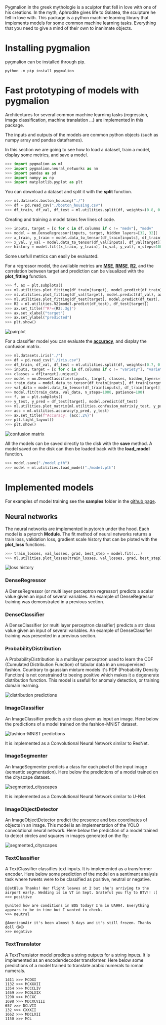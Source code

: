 Pygmalion in the greek mythologie is a sculptor that fell in love with one of his creations. In the myth, Aphrodite gives life to Galatea, the sculpture he fell in love with. This package is a python machine learning library that implements models for some common machine learning tasks. Everything that you need to give a mind of their own to inanimate objects.

# Installing pygmalion

pygmalion can be installed through pip.

~~~
python -m pip install pygmalion
~~~

# Fast prototyping of models with pygmalion

Architectures for several common machine learning tasks (regression, image classification, machine translation ...) are implemented in this package.

The inputs and outputs of the models are common python objects (such as numpy array and pandas dataframes).

In this section we are going to see how to load a dataset, train a model, display some metrics, and save a model.

~~~python
>>> import pygmalion as ml
>>> import pygmalion.neural_networks as nn
>>> import pandas as pd
>>> import numpy as np
>>> import matplotlib.pyplot as plt
~~~

You can download a dataset and split it with the **split** function.

~~~python
>>> ml.datasets.boston_housing("./")
>>> df = pd.read_csv("./boston_housing.csv")
>>> df_train, df_val, df_test = ml.utilities.split(df, weights=(0.8, 0.1, 0.1))
~~~

Creating and training a model takes few lines of code.

~~~python
>>> inputs, target = [c for c in df.columns if c != "medv"], "medv"
>>> model = nn.DenseRegressor(inputs, target, hidden_layers=[32, 32])
>>> x_train, y_train = model.data_to_tensor(df_train[inputs], df_train[target])
>>> x_val, y_val = model.data_to_tensor(df_val[inputs], df_val[target])
>>> history = model.fit((x_train, y_train), (x_val, y_val), n_steps=1000, patience=100, learning_rate=1.0E-3)
~~~

Some usefull metrics can easily be evaluated.

For a regressor model, the available metrics are [**MSE**](https://en.wikipedia.org/wiki/Mean_squared_error), [**RMSE**](https://en.wikipedia.org/wiki/Root-mean-square_deviation), [**R2**](https://en.wikipedia.org/wiki/Coefficient_of_determination), and the correlation between target and prediction can be visualized with the **plot_fitting** function.

~~~python
>>> f, ax = plt.subplots()
>>> ml.utilities.plot_fitting(df_train[target], model.predict(df_train), ax=ax, label="training")
>>> ml.utilities.plot_fitting(df_val[target], model.predict(df_val), ax=ax, label="validation")
>>> ml.utilities.plot_fitting(df_test[target], model.predict(df_test), ax=ax, label="testing", color="C3")
>>> R2 = ml.utilities.R2(model.predict(df_test), df_test[target])
>>> ax.set_title(f"R²={R2:.3g}")
>>> ax.set_xlabel("target")
>>> ax.set_ylabel("predicted")
>>> plt.show()
~~~

![pairplot](https://raw.githubusercontent.com/BFavier/Pygmalion/main/images/boston_housing_pairplot.png)


For a classifier model you can evaluate the [**accuracy**](https://en.wikipedia.org/wiki/Accuracy_and_precision#In_binary_classification), and display the confusion matrix.

~~~python
>>> ml.datasets.iris("./")
>>> df = pd.read_csv("./iris.csv")
>>> df_train, df_val, df_test = ml.utilities.split(df, weights=(0.7, 0.2, 0.1))
>>> inputs, target = [c for c in df.columns if c != "variety"], "variety"
>>> classes = df[target].unique()
>>> model = nn.DenseClassifier(inputs, target, classes, hidden_layers=[8, 8, 8])
>>> train_data = model.data_to_tensor(df_train[inputs], df_train[target])
>>> val_data = model.data_to_tensor(df_train[inputs], df_train[target])
>>> model.fit(train_data, val_data, n_steps=1000, patience=100)
>>> f, ax = plt.subplots()
>>> y_test, y_pred = df_test[target], model.predict(df_test)
>>> ml.utilities.plot_matrix(ml.utilities.confusion_matrix(y_test, y_pred, classes=classes), ax=ax, cmap="Greens", write_values=True, format=".2%")
>>> acc = ml.utilities.accuracy(y_pred, y_test)
>>> ax.set_title(f"Accuracy: {acc:.2%}")
>>> plt.tight_layout()
>>> plt.show()
~~~

![confusion matrix](https://raw.githubusercontent.com/BFavier/Pygmalion/main/images/iris_confusion_matrix.png)

All the models can be saved directly to the disk with the **save** method.
A model saved on the disk can then be loaded back with the **load_model** function.

~~~python
>>> model.save("./model.pth")
>>> model = ml.utilities.load_model("./model.pth")
~~~

# Implemented models

For examples of model training see the **samples** folder in the [github page](https://github.com/BFavier/Pygmalion).

## Neural networks

The neural networks are implemented in pytorch under the hood.
Each model is a pytorch **Module**. The fit method of neural networks returns a train loss, validation loss, gradient scale history that can be ploted with the **plot_loss** functions.

~~~python
>>> train_losses, val_losses, grad, best_step = model.fit(...)
>>> ml.utilities.plot_losses(train_losses, val_losses, grad, best_step)
~~~

![loss history](https://raw.githubusercontent.com/BFavier/Pygmalion/main/images/Fashion_MNIST_residuals.png)

### **DenseRegressor**

A DenseRegressor (or multi layer perceptron regressor) predicts a scalar value given an input of several variables. An example of DenseRegressor training was demonstrated in a previous section.

### **DenseClassifier**

A DenseClassifier (or multi layer perceptron classifier) predicts a str class value given an input of several variables. An example of DenseClassifier training was presented in a previous section.

### **ProbabilityDistribution**

A ProbabilityDistribution is a multilayer perceptron used to learn the CDF (Cumulated Distribution Function) of tabular data in an unsupervised fashion. Countrary to gaussian mixture models it's PDF (Probability Density Function) is not constrained to beeing positive which makes it a degenerate distribution function. This model is usefull for anomaly detection, or training domain learning.

![distribution predictions](https://raw.githubusercontent.com/BFavier/Pygmalion/main/images/density.png)

### **ImageClassifier**

An ImageClassifier predicts a str class given as input an image. Here below the predictions of a model trained on the fashion-MNIST dataset.

![fashion-MNIST predictions](https://raw.githubusercontent.com/BFavier/Pygmalion/main/images/Fashion_MNIST_illustration.png)

It is implemented as a Convolutional Neural Network similar to ResNet.

### **ImageSegmenter**

An ImageSegmenter predicts a class for each pixel of the input image (semantic segmentation). Here below the predictions of a model trained on the cityscape dataset.

![segmented_cityscapes](https://raw.githubusercontent.com/BFavier/Pygmalion/main/images/segmented_cityscape.png)

It is implemented as a Convolutional Neural Network similar to U-Net.

### **ImageObjectDetector**

An ImageObjectDetector predict the presence and box coordinates of objects in an image. This model is an implementation of the YOLO convolutional neural network. Here below the prediction of a model trained to detect circles and squares in images generated on the fly:

![segmented_cityscapes](https://raw.githubusercontent.com/BFavier/Pygmalion/main/images/ImageObjectDetector.png)

### **TextClassifier**

A TextClassifier classifies text inputs. It is implemented as a transformer encoder. Here below some prediction of the model on a sentiment analysis task where tweets were to be classified as positive, neutral or negative.

~~~
@JetBlue Thanks! Her flight leaves at 2 but she's arriving to the airport early. Wedding is in VT in Sept. Grateful you fly to BTV!! :)
>>> positive

@united how are conditions in BOS today? I'm in UA994. Everything appears to be in time but I wanted to check.
>>> neutral

@AmericanAir it's been almost 3 days and it's still frozen. Thanks doll 😘😑
>>> negative
~~~

### **TextTranslator**

A TextTranslator model predicts a string outputs for a string inputs. It is implemented as an encoder/decoder transformer. Here below some predictions of a model trained to translate arabic numerals to roman numerals.

~~~
1411 >>> MCDXI
1132 >>> MCXXXII
1354 >>> MCCCLIV
1469 >>> MCDLXIX
1290 >>> MCCXC
1698 >>> MDCXCVIII
657 >>> DCLVII
132 >>> CXXXII
1662 >>> MDCLXII
1150 >>> MCL
~~~